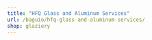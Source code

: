 ```yaml
---
title: "HFQ Glass and Aluminum Services"
url: /baguio/hfq-glass-and-aluminum-services/
shop: glaziery
---
```


